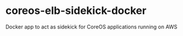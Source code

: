coreos-elb-sidekick-docker
==========================

Docker app to act as sidekick for CoreOS applications running on AWS
